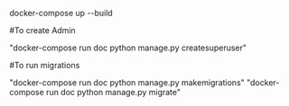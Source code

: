 docker-compose up --build

#To create Admin

"docker-compose run doc python manage.py createsuperuser"

#To run migrations

"docker-compose run doc python manage.py makemigrations"
"docker-compose run doc python manage.py migrate"
